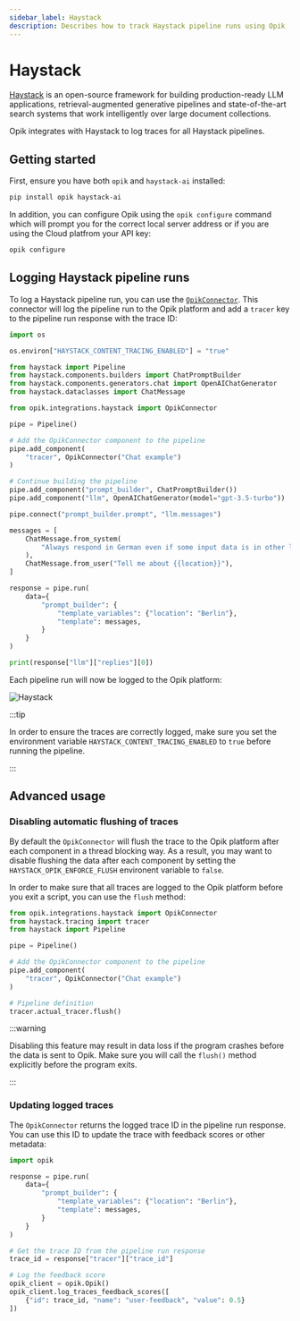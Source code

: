 ```yaml
---
sidebar_label: Haystack
description: Describes how to track Haystack pipeline runs using Opik
---
```


# Haystack

[Haystack](https://docs.haystack.deepset.ai/docs/intro) is an open-source framework for building production-ready LLM applications, retrieval-augmented generative pipelines and state-of-the-art search systems that work intelligently over large document collections.

Opik integrates with Haystack to log traces for all Haystack pipelines.

## Getting started

First, ensure you have both `opik` and `haystack-ai` installed:

```bash
pip install opik haystack-ai
```

In addition, you can configure Opik using the `opik configure` command which will prompt you for the correct local server address or if you are using the Cloud platfrom your API key:

```bash pytest_codeblocks_skip=true
opik configure
```

## Logging Haystack pipeline runs

To log a Haystack pipeline run, you can use the [`OpikConnector`](https://www.comet.com/docs/opik/python-sdk-reference/integrations/haystack/OpikConnector.html). This connector will log the pipeline run to the Opik platform and add a `tracer` key to the pipeline run response with the trace ID:

```python
import os

os.environ["HAYSTACK_CONTENT_TRACING_ENABLED"] = "true"

from haystack import Pipeline
from haystack.components.builders import ChatPromptBuilder
from haystack.components.generators.chat import OpenAIChatGenerator
from haystack.dataclasses import ChatMessage

from opik.integrations.haystack import OpikConnector

pipe = Pipeline()

# Add the OpikConnector component to the pipeline
pipe.add_component(
    "tracer", OpikConnector("Chat example")
)

# Continue building the pipeline
pipe.add_component("prompt_builder", ChatPromptBuilder())
pipe.add_component("llm", OpenAIChatGenerator(model="gpt-3.5-turbo"))

pipe.connect("prompt_builder.prompt", "llm.messages")

messages = [
    ChatMessage.from_system(
        "Always respond in German even if some input data is in other languages."
    ),
    ChatMessage.from_user("Tell me about {{location}}"),
]

response = pipe.run(
    data={
        "prompt_builder": {
            "template_variables": {"location": "Berlin"},
            "template": messages,
        }
    }
)

print(response["llm"]["replies"][0])
```

Each pipeline run will now be logged to the Opik platform:

![Haystack](/img/cookbook/haystack_trace_cookbook.png)

:::tip

In order to ensure the traces are correctly logged, make sure you set the environment variable `HAYSTACK_CONTENT_TRACING_ENABLED` to `true` before running the pipeline.

:::

## Advanced usage

### Disabling automatic flushing of traces

By default the `OpikConnector` will flush the trace to the Opik platform after each component in a thread blocking way. As a result, you may want to disable flushing the data after each component by setting the `HAYSTACK_OPIK_ENFORCE_FLUSH` environent variable to `false`.

In order to make sure that all traces are logged to the Opik platform before you exit a script, you can use the `flush` method:

```python
from opik.integrations.haystack import OpikConnector
from haystack.tracing import tracer
from haystack import Pipeline

pipe = Pipeline()

# Add the OpikConnector component to the pipeline
pipe.add_component(
    "tracer", OpikConnector("Chat example")
)

# Pipeline definition
tracer.actual_tracer.flush()
```

:::warning

Disabling this feature may result in data loss if the program crashes before the data is sent to Opik. Make sure you will call the `flush()` method explicitly before the program exits.

:::

### Updating logged traces

The `OpikConnector` returns the logged trace ID in the pipeline run response. You can use this ID to update the trace with feedback scores or other metadata:

```python pytest_codeblocks_skip=true
import opik

response = pipe.run(
    data={
        "prompt_builder": {
            "template_variables": {"location": "Berlin"},
            "template": messages,
        }
    }
)

# Get the trace ID from the pipeline run response
trace_id = response["tracer"]["trace_id"]

# Log the feedback score
opik_client = opik.Opik()
opik_client.log_traces_feedback_scores([
    {"id": trace_id, "name": "user-feedback", "value": 0.5}
])
```
